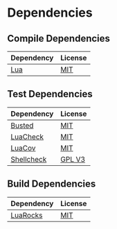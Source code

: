 <!-- @formatter:off -->
# Dependencies

## Compile Dependencies

| Dependency                                            | License                         |
| ----------------------------------------------------- | ------------------------------- |
| [Lua][lua]                                            | [MIT][mit]                      |

## Test Dependencies

| Dependency               | License        |
|--------------------------|----------------|
| [Busted][busted]         | [MIT][mit]     |
| [LuaCheck][luacheck]     | [MIT][mit]     |
| [LuaCov][luacov]         | [MIT][mit]     |
| [Shellcheck][shellcheck] | [GPL V3][gpl3] |

## Build Dependencies

| Dependency                                            | License                         |
| ----------------------------------------------------- | ------------------------------- |
| [LuaRocks][luarocks]                                  | [MIT][mit]                      |

[busted]: https://lunarmodules.github.io/busted/
[lua]: https://www.lua.org/
[luacheck]: https://github.com/mpeterv/luacheck
[luacov]: https://lunarmodules.github.io/luacov/
[luarocks]: https://luarocks.org/
[luaunit]: https://github.com/bluebird75/luaunit
[shellcheck]: https://www.shellcheck.net/

[gpl3]: https://www.gnu.org/licenses/gpl-3.0.en.html
[mit]: https://mit-license.org/
